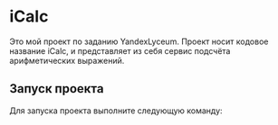# iCalc
Это мой проект по заданию YandexLyceum.
Проект носит кодовое название iCalc, и представляет из себя сервис подсчёта арифметических выражений.

## Запуск проекта
Для запуска проекта выполните следующую команду:
